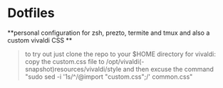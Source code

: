 # Dotfiles

**personal configuration for zsh, prezto, termite and tmux
and also a custom vivaldi CSS **

> to try out just clone the repo to your $HOME directory 
for vivaldi: copy the custom.css file to /opt/vivaldi(-snapshot)resources/vivaldi/style
and then excuse the command "sudo sed -i '1s/^/@import "custom.css";/' common.css"
